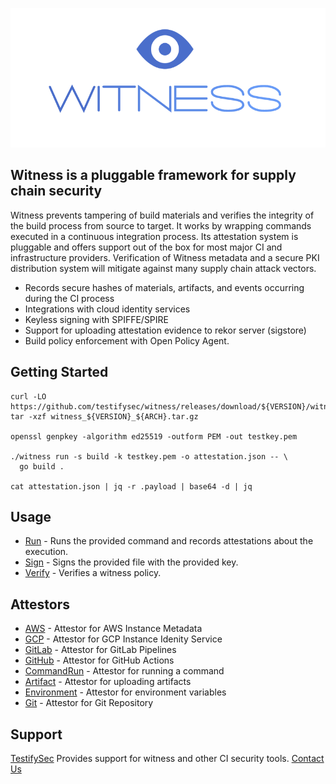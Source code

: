 ![witness](/docs/assets/logo.png)

## Witness is a pluggable framework for supply chain security

Witness prevents tampering of build materials and verifies the integrity of the build process from source to target.  It works by wrapping commands executed in a continuous integration process.  Its attestation system is pluggable and offers support out of the box for most major CI and infrastructure providers.  Verification of Witness metadata and a secure PKI distribution system will mitigate against many supply chain attack vectors.

- Records secure hashes of materials, artifacts, and events occurring during the CI process
- Integrations with cloud identity services
- Keyless signing with SPIFFE/SPIRE
- Support for uploading attestation evidence to rekor server (sigstore)
- Build policy enforcement with Open Policy Agent.

## Getting Started

```
curl -LO https://github.com/testifysec/witness/releases/download/${VERSION}/witness_${VERSION}_${ARCH}.tar.gz
tar -xzf witness_${VERSION}_${ARCH}.tar.gz

openssl genpkey -algorithm ed25519 -outform PEM -out testkey.pem

./witness run -s build -k testkey.pem -o attestation.json -- \
  go build .

cat attestation.json | jq -r .payload | base64 -d | jq

```

## Usage

- [Run](docs/witness_run.md) - Runs the provided command and records attestations about the execution.
- [Sign](docs/witness_sign.md) - Signs the provided file with the provided key.
- [Verify](docs/witness_verify.md) - Verifies a witness policy.

## Attestors

- [AWS](docs/attestor.md#aws) - Attestor for AWS Instance Metadata
- [GCP](docs/attestor.md#gcp) - Attestor for GCP Instance Idenity Service
- [GitLab](docs/attestor.md#gitlab) - Attestor for GitLab Pipelines
- [GitHub](docs/attestor.md#github) - Attestor for GitHub Actions
- [CommandRun](docs/attestor.md#commandrun) - Attestor for running a command
- [Artifact](docs/attestor.md#artifact) - Attestor for uploading artifacts
- [Environment](docs/attestor.md#environment) - Attestor for environment variables
- [Git](docs/attestor.md#git) - Attestor for Git Repository

## Support

[TestifySec](https://testifysec.com) Provides support for witness and other CI security tools.
[Contact Us](mailto:info@testifysec.com)
